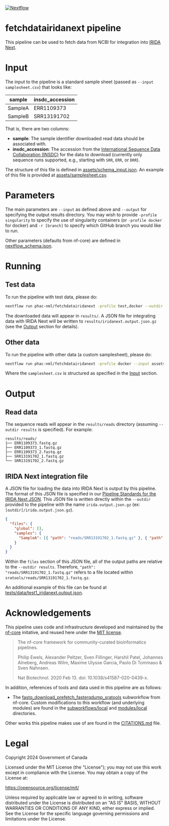[![Nextflow](https://img.shields.io/badge/nextflow-%E2%89%A523.04.3-brightgreen.svg)](https://www.nextflow.io/)

# fetchdatairidanext pipeline

This pipeline can be used to fetch data from NCBI for integration into [IRIDA Next][irida-next].

# Input

The input to the pipeline is a standard sample sheet (passed as `--input samplesheet.csv`) that looks like:

| sample  | insdc_accession |
| ------- | --------------- |
| SampleA | ERR1109373      |
| SampleB | SRR13191702     |

That is, there are two columns:

- **sample**: The sample identifier downloaded read data should be associated with.
- **insdc_accession**: The accession from the [International Sequence Data Collaboration (INSDC)][insdc] for the data to download (currently only sequence runs supported, e.g., starting with `SRR`, `ERR`, or `DRR`).

The structure of this file is defined in [assets/schema_input.json](assets/schema_input.json). An example of this file is provided at [assets/samplesheet.csv](assets/samplesheet.csv).

# Parameters

The main parameters are `--input` as defined above and `--output` for specifying the output results directory. You may wish to provide `-profile singularity` to specify the use of singularity containers (or `-profile docker` for docker) and `-r [branch]` to specify which GitHub branch you would like to run.

Other parameters (defaults from nf-core) are defined in [nextflow_schema.json](nextflow_schema.json).

# Running

## Test data

To run the pipeline with test data, please do:

```bash
nextflow run phac-nml/fetchdatairidanext -profile test,docker --outdir results
```

The downloaded data will appear in `results/`. A JSON file for integrating data with IRIDA Next will be written to `results/iridanext.output.json.gz` (see the [Output](#output) section for details).

## Other data

To run the pipeline with other data (a custom samplesheet), please do:

```bash
nextflow run phac-nml/fetchdatairidanext -profile docker --input assets/samplesheet.csv --outdir results
```

Where the `samplesheet.csv` is structured as specified in the [Input](#input) section.

# Output

## Read data

The sequence reads will appear in the `results/reads` directory (assuming `--outdir results` is specified). For example:

```
results/reads/
├── ERR1109373.fastq.gz
├── ERR1109373_1.fastq.gz
├── ERR1109373_2.fastq.gz
├── SRR13191702_1.fastq.gz
└── SRR13191702_2.fastq.gz
```

## IRIDA Next integration file

A JSON file for loading the data into IRIDA Next is output by this pipeline. The format of this JSON file is specified in our [Pipeline Standards for the IRIDA Next JSON](https://github.com/phac-nml/pipeline-standards#32-irida-next-json). This JSON file is written directly within the `--outdir` provided to the pipeline with the name `irida.output.json.gz` (ex: `[outdir]/irida.output.json.gz`).

```json
{
  "files": {
    "global": [],
    "samples": {
      "SampleA": [{ "path": "reads/SRR13191702_1.fastq.gz" }, { "path": "reads/SRR13191702_2.fastq.gz" }]
    }
  }
}
```

Within the `files` section of this JSON file, all of the output paths are relative to the `--outdir results`. Therefore, `"path": "reads/SRR13191702_1.fastq.gz"` refers to a file located within `sratools/reads/SRR13191702_1.fastq.gz`.

An additional example of this file can be found at [tests/data/test1_iridanext.output.json](tests/data/test1_iridanext.output.json).

# Acknowledgements

This pipeline uses code and infrastructure developed and maintained by the [nf-core][nf-core] initative, and reused here under the [MIT license](https://github.com/nf-core/tools/blob/master/LICENSE).
 
> The nf-core framework for community-curated bioinformatics pipelines.
>
> Philip Ewels, Alexander Peltzer, Sven Fillinger, Harshil Patel, Johannes Alneberg, Andreas Wilm, Maxime Ulysse Garcia, Paolo Di Tommaso & Sven Nahnsen.
>
> Nat Biotechnol. 2020 Feb 13. doi: 10.1038/s41587-020-0439-x.
 
In addition, references of tools and data used in this pipeline are as follows:

* The [fastq_download_prefetch_fasterqdump_sratools](https://nf-co.re/subworkflows/fastq_download_prefetch_fasterqdump_sratools) subworkflow from nf-core. Custom modifications to this workflow (and underlying modules) are found in the [subworkflows/local](subworkflows/local) and [modules/local](modules/local) directories.

Other works this pipeline makes use of are found in the [CITATIONS.md](CITATIONS.md) file.

# Legal

Copyright 2024 Government of Canada

Licensed under the MIT License (the "License"); you may not use
this work except in compliance with the License. You may obtain a copy of the
License at:

https://opensource.org/license/mit/

Unless required by applicable law or agreed to in writing, software distributed
under the License is distributed on an "AS IS" BASIS, WITHOUT WARRANTIES OR
CONDITIONS OF ANY KIND, either express or implied. See the License for the
specific language governing permissions and limitations under the License.

[irida-next]: https://github.com/phac-nml/irida-next
[insdc]: https://www.insdc.org/
[nf-core]: https://nf-co.re/
